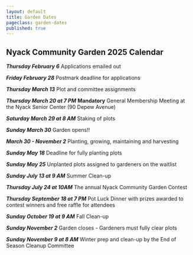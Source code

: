 ```yaml
---
layout: default
title: Garden Dates
pageclass: garden-dates
published: true
---
```


## Nyack Community Garden 2025 Calendar

***Thursday February 6*** Applications emailed out

***Friday February 28*** Postmark deadline for applications

***Thursday March 13*** Plot and committee assignments

***Thursday March 20 at 7 PM*** **Mandatory** General Membership Meeting at the Nyack Senior Center (90 Depew Avenue)

***Saturday March 29 at 8 AM*** Staking of plots

***Sunday March 30*** Garden opens!!

***March 30 - November 2*** Planting, growing, maintaining and harvesting

***Sunday May 18*** Deadline for fully planting plots

***Sunday May 25*** Unplanted plots assigned to gardeners on the waitlist

***Sunday July 13 at 9 AM*** Summer Clean-up

***Thursday July 24 at 10AM*** The annual Nyack Community Garden Contest

***Thursday September 18 at 7 PM*** Pot Luck Dinner with prizes awarded to contest winners and free raffle for attendees

***Sunday October 19 at 9 AM*** Fall Clean-up

***Sunday November 2*** Garden closes - Gardeners must fully clear plots

***Sunday November 9 at 8 AM*** Winter prep and clean-up by the End of Season Cleanup Committee

<!--
***January 30*** Applications emailed out
***February 22*** Postmark deadline for applications 
***March 24*** at 7 PM General Membership Meeting
***April 2*** at 8 AM Staking of plots
***April 3*** Garden opens
***April 3 - Nov. 7*** Planting, growing, maintaining and harvesting garden; participating in Garden Contest; performing committee tasks; having fun at the garden
***May 21*** Seedling sale to benefit the [Nyack Homeless Project](https://www.nyackhp.org/)
***May 31*** Deadline for planting plots
***After May 31*** Unplanted plots assigned to gardeners on the waitlist
***July 27*** Garden Contest
***October 27*** - Potluck Dinner, Thursday, October 27 7 PM, at the Nyack Senior Center (90 Depew Ave.)
***November 13*** Garden closes; all items removed and plots restored to state they were in on April 3rd
***November 20*** at 8 AM Winter prep and clean-up
-->

